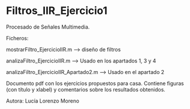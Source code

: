# Filtros_IIR_Ejercicio1
Procesado de Señales Multimedia.

Ficheros:

mostrarFiltro_EjercicioIIR.m --> diseño de filtros   

analizaFiltro_EjercicioIIR.m --> Usado en los apartados 1, 3 y 4   

analizaFiltro_EjercicioIIR_Apartado2.m --> Usado en el apartado 2

Documento pdf con los ejercicios propuestos para casa. Contiene figuras (con título y xlabel) y comentarios sobre los resultados obtenidos.

Autora: Lucía Lorenzo Moreno
